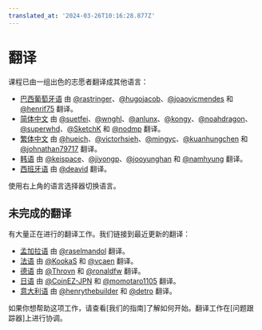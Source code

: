 ```yaml
---
translated_at: '2024-03-26T10:16:28.877Z'
---
```


# 翻译

课程已由一组出色的志愿者翻译成其他语言：

- [巴西葡萄牙语][pt-BR] 由 [@rastringer]、[@hugojacob]、[@joaovicmendes] 和 [@henrif75] 翻译。
- [简体中文][zh-CN] 由 [@suetfei]、[@wnghl]、[@anlunx]、[@kongy]、[@noahdragon]、[@superwhd]、[@SketchK] 和 [@nodmp] 翻译。
- [繁体中文][zh-TW] 由 [@hueich]、[@victorhsieh]、[@mingyc]、[@kuanhungchen] 和 [@johnathan79717] 翻译。
- [韩语][ko] 由 [@keispace]、[@jiyongp]、[@jooyunghan] 和 [@namhyung] 翻译。
- [西班牙语][es] 由 [@deavid] 翻译。

使用右上角的语言选择器切换语言。

## 未完成的翻译

有大量正在进行的翻译工作。我们链接到最近更新的翻译：

- [孟加拉语][bn] 由 [@raselmandol] 翻译。
- [法语][fr] 由 [@KookaS] 和 [@vcaen] 翻译。
- [德语][de] 由 [@Throvn] 和 [@ronaldfw] 翻译。
- [日语][ja] 由 [@CoinEZ-JPN] 和 [@momotaro1105] 翻译。
- [意大利语][it] 由 [@henrythebuilder] 和 [@detro] 翻译。

如果你想帮助这项工作，请查看[我们的指南]了解如何开始。翻译工作在[问题跟踪器]上进行协调。

[bn]: https://google.github.io/comprehensive-rust/bn/
[de]: https://google.github.io/comprehensive-rust/de/
[es]: https://google.github.io/comprehensive-rust/es/
[fr]: https://google.github.io/comprehensive-rust/fr/
[it]: https://google.github.io/comprehensive-rust/it/
[ja]: https://google.github.io/comprehensive-rust/ja/
[ko]: https://google.github.io/comprehensive-rust/ko/
[pt-BR]: https://google.github.io/comprehensive-rust/pt-BR/
[zh-CN]: https://google.github.io/comprehensive-rust/zh-CN/
[zh-TW]: https://google.github.io/comprehensive-rust/zh-TW/
[@anlunx]: https://github.com/anlunx
[@CoinEZ-JPN]: https://github.com/CoinEZ
[@deavid]: https://github.com/deavid
[@detro]: https://github.com/detro
[@henrif75]: https://github.com/henrif75
[@henrythebuilder]: https://github.com/henrythebuilder
[@hueich]: https://github.com/hueich
[@hugojacob]: https://github.com/hugojacob

[@jiyongp]: https://github.com/jiyongp
[@joaovicmendes]: https://github.com/joaovicmendes
[@johnathan79717]: https://github.com/johnathan79717
[@jooyunghan]: https://github.com/jooyunghan
[@keispace]: https://github.com/keispace
[@kongy]: https://github.com/kongy
[@KookaS]: https://github.com/KookaS
[@kuanhungchen]: https://github.com/kuanhungchen
[@mingyc]: https://github.com/mingyc
[@momotaro1105]: https://github.com/momotaro1105
[@namhyung]: https://github.com/namhyung
[@noahdragon]: https://github.com/noahdragon
[@nodmp]: https://github.com/nodmp
[@raselmandol]: https://github.com/raselmandol
[@rastringer]: https://github.com/rastringer
[@ronaldfw]: https://github.com/ronaldfw
[@SketchK]: https://github.com/SketchK
[@suetfei]: https://github.com/suetfei
[@superwhd]: https://github.com/superwhd
[@Throvn]: https://github.com/Throvn
[@vcaen]: https://github.com/vcaen
[@victorhsieh]: https://github.com/victorhsieh
[@wnghl]: https://github.com/wnghl
[我们的指示]: https://github.com/google/comprehensive-rust/blob/main/TRANSLATIONS.md
[问题追踪器]: https://github.com/google/comprehensive-rust/issues/282
